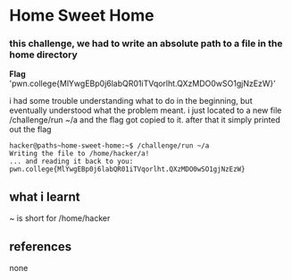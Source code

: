 # Home Sweet Home

### this challenge, we had to write an absolute path to a file in the home directory

**Flag** 'pwn.college{MlYwgEBp0j6labQR01iTVqorlht.QXzMDO0wSO1gjNzEzW}'

i had some trouble understanding what to do in the beginning, but eventually understood what the problem meant. i just located to a new file /challenge/run ~/a and the flag got copied to it. after that it simply printed out the flag

```
hacker@paths~home-sweet-home:~$ /challenge/run ~/a
Writing the file to /home/hacker/a!
... and reading it back to you:
pwn.college{MlYwgEBp0j6labQR01iTVqorlht.QXzMDO0wSO1gjNzEzW}

```

## what i learnt
~ is short for /home/hacker

## references
none
